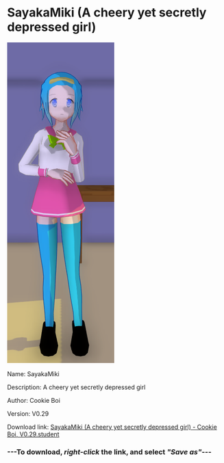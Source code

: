 # SayakaMiki (A cheery yet secretly depressed girl)

<img src = "https://raw.githubusercontent.com/Arbiter1223/Daigaku-Gurashi-Custom-Students/master/Students/Files/SayakaMiki%20(A%20cheery%20yet%20secretly%20depressed%20girl).png">

Name: SayakaMiki

Description: A cheery yet secretly depressed girl

Author: Cookie Boi

Version: V0.29

Download link: <a href="https://raw.githubusercontent.com/Arbiter1223/Daigaku-Gurashi-Custom-Students/master/Students/Files/SayakaMiki%20(A%20cheery%20yet%20secretly%20depressed%20girl)%20-%20Cookie%20Boi%2C%20V0.29.student">SayakaMiki (A cheery yet secretly depressed girl) - Cookie Boi, V0.29.student</a>

### ---**To download, _right-click_ the link, and select _"Save as"_**---
